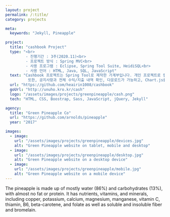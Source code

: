 ```yaml
---
layout: project
permalink: /:title/
category: projects

meta:
  keywords: "Jekyll, Pineapple"

project:
  title: "cashbook Project"
  type: "<br>
         - 진행기간 : 3주(2020.11)<br>
         - 프로젝트 방식 : Spring MVC<br>
         - 사용 프로그램 : Eclipse, Spring Tool Suite, HeidiSQL<br>
         - 사용 언어 : HTML, Java, SQL, JavaScript"
  text: "Cashbook 프로젝트는 Spring Tool로 제작한 가계부입니다. 개인 프로젝트로 캘린더API를 사용해 달력을 표시하여 전체적인 수익, 지출을 확인 가능합니다.<br>
          또한, 공지사항과 전체 수익/지출 내역 확인, 다운로드가 가능하고, Chart.js를 이용해 여러 통계차트를 확인할 수 있습니다."
  url: "https://github.com/heairin1008/cashbook"
  goUrl: "http://unuho.kro.kr/cash"
  logo: "/assets/images/projects/greenpineapple/cash.png"
  tech: "HTML, CSS, Boostrap, Sass, JavaScript, jQuery, Jekyll"

agency:
  title: "Green Pineapple Co"
  url: "https://github.com/arnolds/pineapple"
  year: "2017"

images:
  - image:
    url: "/assets/images/projects/greenpineapple/devices.jpg"
    alt: "Green Pineapple website on tablet, mobile and desktop"
  - image:
    url: "/assets/images/projects/greenpineapple/desktop.jpg"
    alt: "Green Pineapple website on a desktop device"
  - image:
    url: "/assets/images/projects/greenpineapple/mobile.jpg"
    alt: "Green Pineapple website on a mobile device"
---
```

<p>The pineapple is made up of mostly water (86%) and carbohydrates (13%), with almost no fat or protein. It has nutrients, vitamins, and minerals, including copper, potassium, calcium, magnesium, manganese, vitamin C, thiamin, B6, beta-carotene, and folate as well as soluble and insoluble fiber and bromelain.</p>
